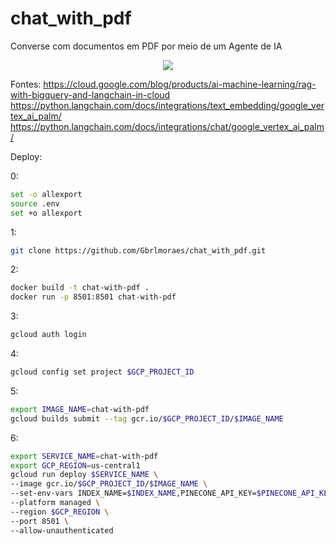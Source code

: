 # chat_with_pdf
Converse com documentos em PDF por meio de um Agente de IA

<p align="center">
<img src="http://img.shields.io/static/v1?label=STATUS&message=Em Desenvolvimento&color=YELLOW&style=for-the-badge"/>
</p>

Fontes:
https://cloud.google.com/blog/products/ai-machine-learning/rag-with-bigquery-and-langchain-in-cloud
https://python.langchain.com/docs/integrations/text_embedding/google_vertex_ai_palm/
https://python.langchain.com/docs/integrations/chat/google_vertex_ai_palm/


Deploy:

0:
```bash
set -o allexport
source .env
set +o allexport
```

1:
```bash
git clone https://github.com/Gbrlmoraes/chat_with_pdf.git
```

2:
```bash
docker build -t chat-with-pdf .
docker run -p 8501:8501 chat-with-pdf
```

3:
```bash
gcloud auth login
```

4:
```bash
gcloud config set project $GCP_PROJECT_ID
```

5:
```bash
export IMAGE_NAME=chat-with-pdf
gcloud builds submit --tag gcr.io/$GCP_PROJECT_ID/$IMAGE_NAME
```

6:
```bash
export SERVICE_NAME=chat-with-pdf
export GCP_REGION=us-central1
gcloud run deploy $SERVICE_NAME \
--image gcr.io/$GCP_PROJECT_ID/$IMAGE_NAME \
--set-env-vars INDEX_NAME=$INDEX_NAME,PINECONE_API_KEY=$PINECONE_API_KEY,LANGCHAIN_TRACING_V2=$LANGCHAIN_TRACING_V2,LANGCHAIN_API_KEY=$LANGCHAIN_API_KEY,LANGCHAIN_PROJECT=$LANGCHAIN_PROJECT,LANGCHAIN_ENDPOINT=$LANGCHAIN_ENDPOINT \
--platform managed \
--region $GCP_REGION \
--port 8501 \
--allow-unauthenticated
```
